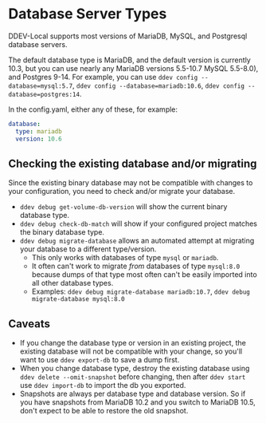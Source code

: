 # Database Server Types

DDEV-Local supports most versions of MariaDB, MySQL, and Postgresql database servers.

The default database type is MariaDB, and the default version is currently 10.3, but you can use nearly any MariaDB versions 5.5-10.7  MySQL 5.5-8.0), and Postgres 9-14. For example, you can use `ddev config --database=mysql:5.7`, `ddev config --database=mariadb:10.6`, `ddev config --database=postgres:14`.

In the config.yaml, either any of these, for example:

```yaml
database: 
  type: mariadb
  version: 10.6
```

## Checking the existing database and/or migrating

Since the existing binary database may not be compatible with changes to your configuration, you need to check and/or migrate your database.

* `ddev debug get-volume-db-version` will show the current binary database type.
* `ddev debug check-db-match` will show if your configured project matches the binary database type.
* `ddev debug migrate-database` allows an automated attempt at migrating your database to a different type/version.
    * This only works with databases of type `mysql` or `mariadb`.
    * It often can't work to migrate *from* databases of type `mysql:8.0` because dumps of that type most often can't be easily imported into all other database types.
    * Examples: `ddev debug migrate-database mariadb:10.7`, `ddev debug migrate-database mysql:8.0`

## Caveats

* If you change the database type or version in an existing project, the existing database will not be compatible with your change, so you'll want to use `ddev export-db` to save a dump first.
* When you change database type, destroy the existing database using `ddev delete --omit-snapshot` before changing, then after `ddev start` use `ddev import-db` to import the db you exported.
* Snapshots are always per database type and database version. So if you have snapshots from MariaDB 10.2 and you switch to MariaDB 10.5, don't expect to be able to restore the old snapshot.
